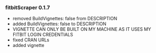 
### fitbitScraper 0.1.7
* removed BuildVignettes: false from DESCRIPTION
* added BuildVignettes: false to DESCRIPTION
* VIGNETTE CAN ONLY BE BUILT ON MY MACHINE AS IT USES MY FITBIT LOGIN CREDENTIALS
* fixed CRAN URLs
* added vignette